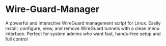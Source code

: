 # Wire-Guard-Manager
A powerful and interactive WireGuard management script for Linux.  Easily install, configure, view, and remove WireGuard tunnels with a clean menu interface. Perfect for system admins who want fast,  hands-free setup and full control
